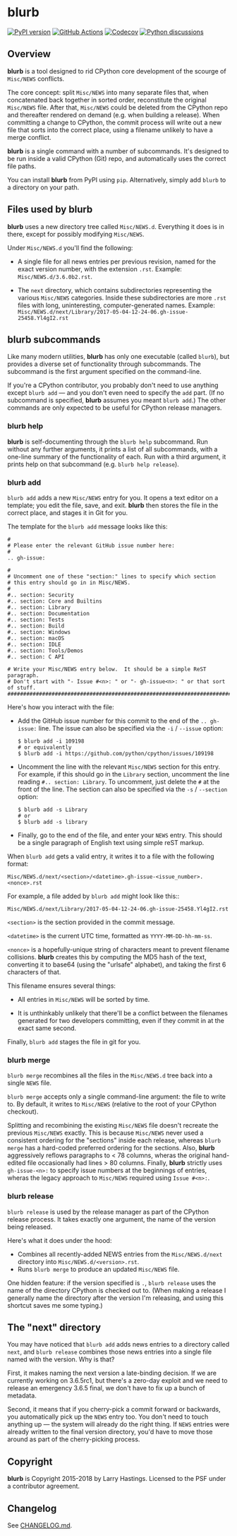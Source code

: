 # blurb

[![PyPI version](https://img.shields.io/pypi/v/blurb.svg?logo=pypi&logoColor=FFE873)](https://pypi.org/project/blurb)
[![GitHub Actions](https://github.com/python/blurb/actions/workflows/test.yml/badge.svg)](https://github.com/python/blurb/actions)
[![Codecov](https://codecov.io/gh/python/blurb/branch/main/graph/badge.svg)](https://codecov.io/gh/python/blurb)
[![Python discussions](https://img.shields.io/badge/Discourse-join_chat-brightgreen.svg)](https://discuss.python.org/)

## Overview

**blurb** is a tool designed to rid CPython core development
of the scourge of `Misc/NEWS` conflicts.

The core concept: split `Misc/NEWS` into many
separate files that, when concatenated back together
in sorted order, reconstitute the original `Misc/NEWS` file.
After that, `Misc/NEWS` could be deleted from the CPython
repo and thereafter rendered on demand (e.g. when building
a release).  When committing a change to CPython, the commit
process will write out a new file that sorts into the correct place,
using a filename unlikely to have a merge conflict.

**blurb** is a single command with a number of subcommands.
It's designed  to be run inside a valid CPython (Git) repo,
and automatically uses the correct file paths.

You can install **blurb** from PyPI using `pip`.  Alternatively,
simply add `blurb` to a directory on your path.


## Files used by blurb

**blurb** uses a new directory tree called `Misc/NEWS.d`.
Everything it does is in there, except for possibly
modifying `Misc/NEWS`.

Under `Misc/NEWS.d` you'll find the following:

* A single file for all news entries per previous revision,
  named for the exact version number, with the extension `.rst`.
  Example: `Misc/NEWS.d/3.6.0b2.rst`.

* The `next` directory, which contains subdirectories representing
  the various `Misc/NEWS` categories.  Inside these subdirectories
  are more `.rst` files with long, uninteresting, computer-generated
  names.  Example:
  `Misc/NEWS.d/next/Library/2017-05-04-12-24-06.gh-issue-25458.Yl4gI2.rst`


## blurb subcommands

Like many modern utilities, **blurb** has only one executable
(called `blurb`), but provides a diverse set of functionality
through subcommands.  The subcommand is the first argument specified
on the command-line.

If you're a CPython contributor, you probably don't need to use
anything except `blurb add` — and you don't even need to specify
the `add` part.
(If no subcommand is specified, **blurb** assumes you meant `blurb add`.)
The other commands are only expected to be useful for CPython release
managers.



### blurb help

**blurb** is self-documenting through the `blurb help` subcommand.
Run without any further arguments, it prints a list of all subcommands,
with a one-line summary of the functionality of each.  Run with a
third argument, it prints help on that subcommand (e.g. `blurb help release`).


### blurb add

`blurb add` adds a new `Misc/NEWS` entry for you.
It opens a text editor on a template; you edit the
file, save, and exit.  **blurb** then stores the file
in the correct place, and stages it in Git for you.

The template for the `blurb add` message looks like this:

    #
    # Please enter the relevant GitHub issue number here:
    #
    .. gh-issue:

    #
    # Uncomment one of these "section:" lines to specify which section
    # this entry should go in in Misc/NEWS.
    #
    #.. section: Security
    #.. section: Core and Builtins
    #.. section: Library
    #.. section: Documentation
    #.. section: Tests
    #.. section: Build
    #.. section: Windows
    #.. section: macOS
    #.. section: IDLE
    #.. section: Tools/Demos
    #.. section: C API

    # Write your Misc/NEWS entry below.  It should be a simple ReST paragraph.
    # Don't start with "- Issue #<n>: " or "- gh-issue<n>: " or that sort of stuff.
    ###########################################################################

Here's how you interact with the file:

* Add the GitHub issue number for this commit to the
  end of the `.. gh-issue:` line.
  The issue can also be specified via the ``-i`` / ``--issue`` option:

  ```shell
  $ blurb add -i 109198
  # or equivalently
  $ blurb add -i https://github.com/python/cpython/issues/109198
  ```

* Uncomment the line with the relevant `Misc/NEWS` section for this entry.
  For example, if this should go in the `Library` section, uncomment
  the line reading `#.. section: Library`.  To uncomment, just delete
  the `#` at the front of the line.
  The section can also be specified via the ``-s`` / ``--section`` option:

  ```shell
  $ blurb add -s Library
  # or
  $ blurb add -s library
  ```

* Finally, go to the end of the file, and enter your `NEWS` entry.
  This should be a single paragraph of English text using
  simple reST markup.

When `blurb add` gets a valid entry, it writes it to a file
with the following format:

    Misc/NEWS.d/next/<section>/<datetime>.gh-issue-<issue_number>.<nonce>.rst

For example, a file added by `blurb add` might look like this::

    Misc/NEWS.d/next/Library/2017-05-04-12-24-06.gh-issue-25458.Yl4gI2.rst

`<section>` is the section provided in the commit message.

`<datetime>` is the current UTC time, formatted as
`YYYY-MM-DD-hh-mm-ss`.

`<nonce>` is a hopefully-unique string of characters meant to
prevent filename collisions.  **blurb** creates this by computing
the MD5 hash of the text, converting it to base64 (using the
"urlsafe" alphabet), and taking the first 6 characters of that.


This filename ensures several things:

* All entries in `Misc/NEWS` will be sorted by time.

* It is unthinkably unlikely that there'll be a conflict
  between the filenames generated for two developers committing,
  even if they commit in at the exact same second.


Finally, `blurb add` stages the file in git for you.


### blurb merge

`blurb merge` recombines all the files in the
`Misc/NEWS.d` tree back into a single `NEWS` file.

`blurb merge` accepts only a single command-line argument:
the file to write to.  By default, it writes to
`Misc/NEWS` (relative to the root of your CPython checkout).

Splitting and recombining the existing `Misc/NEWS` file
doesn't recreate the previous `Misc/NEWS` exactly.  This
is because `Misc/NEWS` never used a consistent ordering
for the "sections" inside each release, whereas `blurb merge`
has a hard-coded preferred ordering for the sections.  Also,
**blurb** aggressively reflows paragraphs to < 78 columns,
wheras the original hand-edited file occasionally had lines >
80 columns.  Finally, **blurb** strictly uses `gh-issue-<n>:` to
specify issue numbers at the beginnings of entries, wheras
the legacy approach to `Misc/NEWS` required using `Issue #<n>:`.


### blurb release

`blurb release` is used by the release manager as part of
the CPython release process.  It takes exactly one argument,
the name of the version being released.

Here's what it does under the hood:

* Combines all recently-added NEWS entries from
  the `Misc/NEWS.d/next` directory into `Misc/NEWS.d/<version>.rst`.
* Runs `blurb merge` to produce an updated `Misc/NEWS` file.

One hidden feature: if the version specified is `.`, `blurb release`
uses the name of the directory CPython is checked out to.
(When making a release I generally name the directory after the
version I'm releasing, and using this shortcut saves me some typing.)



## The "next" directory

You may have noticed that `blurb add` adds news entries to
a directory called `next`, and `blurb release` combines those
news entries into a single file named with the version.  Why
is that?

First, it makes naming the next version a late-binding decision.
If we are currently working on 3.6.5rc1, but there's a zero-day
exploit and we need to release an emergency 3.6.5 final, we don't
have to fix up a bunch of metadata.

Second, it means that if you cherry-pick a commit forward or
backwards, you automatically pick up the `NEWS` entry too.  You
don't need to touch anything up — the system will already do
the right thing.  If `NEWS` entries were already written to the
final version directory, you'd have to move those around as
part of the cherry-picking process.

## Copyright

**blurb** is Copyright 2015-2018 by Larry Hastings.
Licensed to the PSF under a contributor agreement.

## Changelog

See [CHANGELOG.md](CHANGELOG.md).
